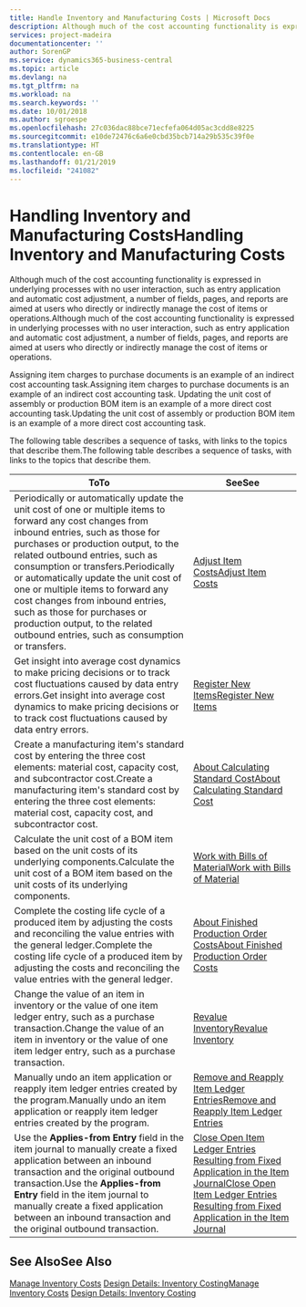 ```yaml
---
title: Handle Inventory and Manufacturing Costs | Microsoft Docs
description: Although much of the cost accounting functionality is expressed in underlying processes with no user interaction, such as entry application and automatic cost adjustment, a number of fields, pages, and reports are aimed at users who directly or indirectly manage the cost of items or operations.
services: project-madeira
documentationcenter: ''
author: SorenGP
ms.service: dynamics365-business-central
ms.topic: article
ms.devlang: na
ms.tgt_pltfrm: na
ms.workload: na
ms.search.keywords: ''
ms.date: 10/01/2018
ms.author: sgroespe
ms.openlocfilehash: 27c036dac88bce71ecfefa064d05ac3cdd8e8225
ms.sourcegitcommit: e10de72476c6a6e0cbd35bcb714a29b535c39f0e
ms.translationtype: HT
ms.contentlocale: en-GB
ms.lasthandoff: 01/21/2019
ms.locfileid: "241082"
---
```

# <a name="handling-inventory-and-manufacturing-costs"></a><span data-ttu-id="a7328-103">Handling Inventory and Manufacturing Costs</span><span class="sxs-lookup"><span data-stu-id="a7328-103">Handling Inventory and Manufacturing Costs</span></span>
<span data-ttu-id="a7328-104">Although much of the cost accounting functionality is expressed in underlying processes with no user interaction, such as entry application and automatic cost adjustment, a number of fields, pages, and reports are aimed at users who directly or indirectly manage the cost of items or operations.</span><span class="sxs-lookup"><span data-stu-id="a7328-104">Although much of the cost accounting functionality is expressed in underlying processes with no user interaction, such as entry application and automatic cost adjustment, a number of fields, pages, and reports are aimed at users who directly or indirectly manage the cost of items or operations.</span></span>  

 <span data-ttu-id="a7328-105">Assigning item charges to purchase documents is an example of an indirect cost accounting task.</span><span class="sxs-lookup"><span data-stu-id="a7328-105">Assigning item charges to purchase documents is an example of an indirect cost accounting task.</span></span> <span data-ttu-id="a7328-106">Updating the unit cost of assembly or production BOM item is an example of a more direct cost accounting task.</span><span class="sxs-lookup"><span data-stu-id="a7328-106">Updating the unit cost of assembly or production BOM item is an example of a more direct cost accounting task.</span></span>  

 <span data-ttu-id="a7328-107">The following table describes a sequence of tasks, with links to the topics that describe them.</span><span class="sxs-lookup"><span data-stu-id="a7328-107">The following table describes a sequence of tasks, with links to the topics that describe them.</span></span>   

|<span data-ttu-id="a7328-108">**To**</span><span class="sxs-lookup"><span data-stu-id="a7328-108">**To**</span></span>|<span data-ttu-id="a7328-109">**See**</span><span class="sxs-lookup"><span data-stu-id="a7328-109">**See**</span></span>|  
|------------|-------------|  
|<span data-ttu-id="a7328-110">Periodically or automatically update the unit cost of one or multiple items to forward any cost changes from inbound entries, such as those for purchases or production output, to the related outbound entries, such as consumption or transfers.</span><span class="sxs-lookup"><span data-stu-id="a7328-110">Periodically or automatically update the unit cost of one or multiple items to forward any cost changes from inbound entries, such as those for purchases or production output, to the related outbound entries, such as consumption or transfers.</span></span>|[<span data-ttu-id="a7328-111">Adjust Item Costs</span><span class="sxs-lookup"><span data-stu-id="a7328-111">Adjust Item Costs</span></span>](inventory-how-adjust-item-costs.md)|  
|<span data-ttu-id="a7328-112">Get insight into average cost dynamics to make pricing decisions or to track cost fluctuations caused by data entry errors.</span><span class="sxs-lookup"><span data-stu-id="a7328-112">Get insight into average cost dynamics to make pricing decisions or to track cost fluctuations caused by data entry errors.</span></span>|[<span data-ttu-id="a7328-113">Register New Items</span><span class="sxs-lookup"><span data-stu-id="a7328-113">Register New Items</span></span>](inventory-how-register-new-items.md)|  
|<span data-ttu-id="a7328-114">Create a manufacturing item's standard cost by entering the three cost elements: material cost, capacity cost, and subcontractor cost.</span><span class="sxs-lookup"><span data-stu-id="a7328-114">Create a manufacturing item's standard cost by entering the three cost elements: material cost, capacity cost, and subcontractor cost.</span></span>|[<span data-ttu-id="a7328-115">About Calculating Standard Cost</span><span class="sxs-lookup"><span data-stu-id="a7328-115">About Calculating Standard Cost</span></span>](finance-about-calculating-standard-cost.md)|  
|<span data-ttu-id="a7328-116">Calculate the unit cost of a BOM item based on the unit costs of its underlying components.</span><span class="sxs-lookup"><span data-stu-id="a7328-116">Calculate the unit cost of a BOM item based on the unit costs of its underlying components.</span></span>|[<span data-ttu-id="a7328-117">Work with Bills of Material</span><span class="sxs-lookup"><span data-stu-id="a7328-117">Work with Bills of Material</span></span>](inventory-how-work-BOMs.md)|  
|<span data-ttu-id="a7328-118">Complete the costing life cycle of a produced item by adjusting the costs and reconciling the value entries with the general ledger.</span><span class="sxs-lookup"><span data-stu-id="a7328-118">Complete the costing life cycle of a produced item by adjusting the costs and reconciling the value entries with the general ledger.</span></span>|[<span data-ttu-id="a7328-119">About Finished Production Order Costs</span><span class="sxs-lookup"><span data-stu-id="a7328-119">About Finished Production Order Costs</span></span>](finance-about-finished-production-order-costs.md)|  
|<span data-ttu-id="a7328-120">Change the value of an item in inventory or the value of one item ledger entry, such as a purchase transaction.</span><span class="sxs-lookup"><span data-stu-id="a7328-120">Change the value of an item in inventory or the value of one item ledger entry, such as a purchase transaction.</span></span>|[<span data-ttu-id="a7328-121">Revalue Inventory</span><span class="sxs-lookup"><span data-stu-id="a7328-121">Revalue Inventory</span></span>](inventory-how-revalue-inventory.md)|
|<span data-ttu-id="a7328-122">Manually undo an item application or reapply item ledger entries created by the program.</span><span class="sxs-lookup"><span data-stu-id="a7328-122">Manually undo an item application or reapply item ledger entries created by the program.</span></span>|[<span data-ttu-id="a7328-123">Remove and Reapply Item Ledger Entries</span><span class="sxs-lookup"><span data-stu-id="a7328-123">Remove and Reapply Item Ledger Entries</span></span>](finance-how-to-remove-and-reapply-item-entries.md)|  
|<span data-ttu-id="a7328-124">Use the **Applies-from Entry** field in the item journal to manually create a fixed application between an inbound transaction and the original outbound transaction.</span><span class="sxs-lookup"><span data-stu-id="a7328-124">Use the **Applies-from Entry** field in the item journal to manually create a fixed application between an inbound transaction and the original outbound transaction.</span></span>|[<span data-ttu-id="a7328-125">Close Open Item Ledger Entries Resulting from Fixed Application in the Item Journal</span><span class="sxs-lookup"><span data-stu-id="a7328-125">Close Open Item Ledger Entries Resulting from Fixed Application in the Item Journal</span></span>](finance-how-to-close-open-item-ledger-entries-resulting-from-fixed-application-in-the-item-journal.md)|  

## <a name="see-also"></a><span data-ttu-id="a7328-126">See Also</span><span class="sxs-lookup"><span data-stu-id="a7328-126">See Also</span></span>  
<span data-ttu-id="a7328-127">[Manage Inventory Costs](finance-manage-inventory-costs.md)
[Design Details: Inventory Costing](design-details-inventory-costing.md)</span><span class="sxs-lookup"><span data-stu-id="a7328-127">[Manage Inventory Costs](finance-manage-inventory-costs.md)
[Design Details: Inventory Costing](design-details-inventory-costing.md)</span></span>
